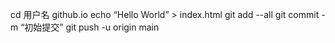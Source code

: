 cd 用户名 github.io
echo “Hello World” > index.html
git add --all
git commit -m “初始提交”
git push -u origin main
